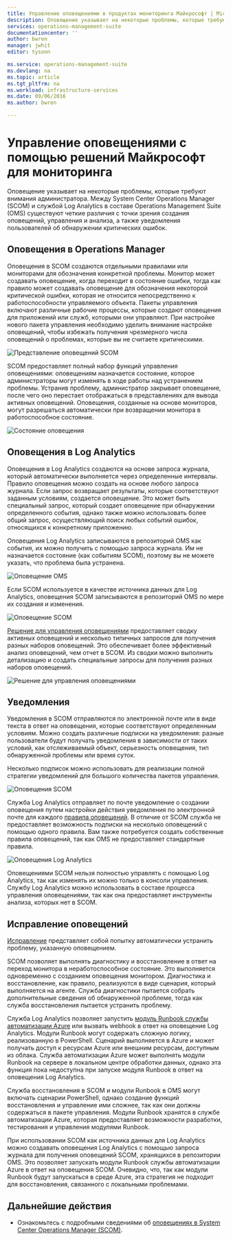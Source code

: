 ```yaml
---
title: Управление оповещениями в продуктах мониторинга Майкрософт | Microsoft Docs
description: Оповещение указывает на некоторые проблемы, которые требуют внимания администратора.  В этой статье описываются различия в создании оповещений и управлении ими в System Center Operations Manager (SCOM) и службе Log Analytics, а также приводятся рекомендации по использованию обоих продуктов для реализации гибридной стратегии управления оповещениями.
services: operations-management-suite
documentationcenter: ''
author: bwren
manager: jwhit
editor: tysonn

ms.service: operations-management-suite
ms.devlang: na
ms.topic: article
ms.tgt_pltfrm: na
ms.workload: infrastructure-services
ms.date: 09/06/2016
ms.author: bwren

---
```

# <a name="managing-alerts-with-microsoft-monitoring"></a>Управление оповещениями с помощью решений Майкрософт для мониторинга
Оповещение указывает на некоторые проблемы, которые требуют внимания администратора.  Между System Center Operations Manager (SCOM) и службой Log Analytics в составе Operations Management Suite (OMS) существуют четкие различия с точки зрения создания оповещений, управления и анализа, а также уведомления пользователей об обнаружении критических ошибок.

## <a name="alerts-in-operations-manager"></a>Оповещения в Operations Manager
Оповещения в SCOM создаются отдельными правилами или мониторами для обозначения конкретной проблемы.  Монитор может создавать оповещение, когда переходит в состояние ошибки, тогда как правило может создавать оповещение для обозначения некоторой критической ошибки, которая не относится непосредственно к работоспособности управляемого объекта.  Пакеты управления включают различные рабочие процессы, которые создают оповещения для приложений или служб, которыми они управляют.  При настройке нового пакета управления необходимо уделить внимание настройке оповещений, чтобы избежать получения чрезмерного числа оповещений о проблемах, которые вы не считаете критическими.

![Представление оповещений SCOM](media/operations-management-suite-monitoring-alerts/scom-alert-view.png)

SCOM предоставляет полный набор функций управления оповещениями: оповещениям назначается состояние, которое администраторы могут изменять в ходе работы над устранением проблемы.  Устранив проблему, администратор закрывает оповещение, после чего оно перестает отображаться в представлениях для вывода активных оповещений.  Оповещения, созданные на основе мониторов, могут разрешаться автоматически при возвращении монитора в работоспособное состояние.

![Состояние оповещения](media/operations-management-suite-monitoring-alerts/scom-alert-status.png)

## <a name="alerts-in-log-analytics"></a>Оповещения в Log Analytics
Оповещения в Log Analytics создаются на основе запроса журнала, который автоматически выполняется через определенные интервалы.  Правило оповещения можно создать на основе любого запроса журнала.  Если запрос возвращает результаты, которые соответствуют заданным условиям, создается оповещение.  Это может быть специальный запрос, который создает оповещение при обнаружении определенного события, однако также можно использовать более общий запрос, осуществляющий поиск любых событий ошибок, относящихся к конкретному приложению.

Оповещения Log Analytics записываются в репозиторий OMS как события, их можно получить с помощью запроса журнала.  Им не назначается состояние (как событиям SCOM), поэтому вы не можете указать, что проблема была устранена.

![Оповещение OMS](media/operations-management-suite-monitoring-alerts/oms-alert.png)

Если SCOM используется в качестве источника данных для Log Analytics, оповещения SCOM записываются в репозиторий OMS по мере их создания и изменения.  

![Оповещение SCOM](media/operations-management-suite-monitoring-alerts/scom-alert.png)

[Решение для управления оповещениями](http://technet.microsoft.com/library/mt484092.aspx) предоставляет сводку активных оповещений и несколько типичных запросов для получения разных наборов оповещений.  Это обеспечивает более эффективный анализ оповещений, чем отчет в SCOM.  Из сводки можно выполнить детализацию и создать специальные запросы для получения разных наборов оповещений.

![Решение для управления оповещениями](media/operations-management-suite-monitoring-alerts/alert-management.png)

## <a name="notifications"></a>Уведомления
Уведомления в SCOM отправляются по электронной почте или в виде текста в ответ на оповещения, которые соответствуют определенным условиям.  Можно создать различные подписки на уведомления: разные пользователи будут получать уведомления в зависимости от таких условий, как отслеживаемый объект, серьезность оповещения, тип обнаруженной проблемы или время суток.

Несколько подписок можно использовать для реализации полной стратегии уведомлений для большого количества пакетов управления.

![Оповещения SCOM](media/operations-management-suite-monitoring-alerts/alerts-overview-scom.png)

Служба Log Analytics отправляет по почте уведомление о создании оповещения путем настройки действия уведомления по электронной почте для каждого [правила оповещений](http://technet.microsoft.com/library/mt614775.aspx).  В отличие от SCOM служба не предоставляет возможность подписки на несколько оповещений с помощью одного правила.  Вам также потребуется создать собственные правила оповещений, так как OMS не предоставляет стандартные правила.

![Оповещения Log Analytics](media/operations-management-suite-monitoring-alerts/alerts-overview-oms.png)

Оповещениями SCOM нельзя полностью управлять с помощью Log Analytics, так как изменять их можно только в консоли управления.  Службу Log Analytics можно использовать в составе процесса управления оповещениями, так как она предоставляет инструменты анализа, которых нет в SCOM.

## <a name="alert-remediation"></a>Исправление оповещений
[Исправление](http://technet.microsoft.com/library/mt614775.aspx) представляет собой попытку автоматически устранить проблему, указанную оповещением.

SCOM позволяет выполнять диагностику и восстановление в ответ на переход монитора в неработоспособное состояние.  Это выполняется одновременно с созданием оповещения монитором.  Диагностика и восстановление, как правило, реализуются в виде сценария, который выполняется на агенте.  Служба диагностики пытается собрать дополнительные сведения об обнаруженной проблеме, тогда как служба восстановления пытается устранить проблему.

Служба Log Analytics позволяет запустить [модуль Runbook службы автоматизации Azure](https://azure.microsoft.com/documentation/services/automation/) или вызвать webhook в ответ на оповещение Log Analytics.  Модули Runbook могут содержать сложную логику, реализованную в PowerShell.  Сценарий выполняется в Azure и может получать доступ к ресурсам Azure или внешним ресурсам, доступным из облака.  Служба автоматизации Azure может выполнять модули Runbook на сервере в локальном центре обработки данных, однако эта функция пока недоступна при запуске модуля Runbook в ответ на оповещения Log Analytics.

Служба восстановления в SCOM и модули Runbook в OMS могут включать сценарии PowerShell, однако создание функций восстановления и управление ими сложнее, так как они должны содержаться в пакете управления.  Модули Runbook хранятся в службе автоматизации Azure, которая предоставляет возможности разработки, тестирования и управления модулями Runbook.

При использовании SCOM как источника данных для Log Analytics можно создавать оповещения Log Analytics с помощью запроса журнала для получения оповещений SCOM, хранящихся в репозитории OMS.  Это позволяет запускать модули Runbook службы автоматизации Azure в ответ на оповещения SCOM.  Очевидно, что, так как модули Runbook будут запускаться в среде Azure, эта стратегия не подходит для восстановления, связанного с локальными проблемами.

## <a name="next-steps"></a>Дальнейшие действия
* Ознакомьтесь с подробными сведениями об [оповещениях в System Center Operations Manager (SCOM)](https://technet.microsoft.com/library/hh212913.aspx).

<!--HONumber=Oct16_HO2-->


